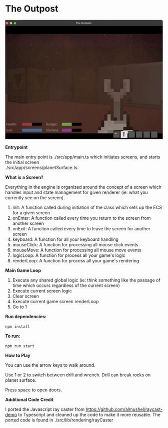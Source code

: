 # The Outpost


![Screenshot](https://github.com/alexayers/offplanet/blob/main/images/screenshot.png?raw=true)

**Entrypoint**

The main entry point is ./src/app/main.ts which initiates screens, and starts the initial screen  
./src/app/screens/planetSurface.ts.

**What is a Screen?**

Everything in the engine is organized around the concept of a screen which handles input and state management for given renderer (ie: what you currently see on the screen). 

1. init: A function called during initiation of the class which sets up the ECS for a given screen
2. onEnter: A function called every time you return to the screen from another screen
3. onExit: A function called every time to leave the screen for another screen
4. keyboard: A function for all your keyboard handling
5. mouseClick: A function for processing all mouse click events
6. mouseMove: A function for processing all mouse move events
7. logicLoop: A function for process all your game's logic
8. renderLoop: A function for process all your game's rendering

**Main Game Loop**

1. Execute any shared global logic (ie: think something like the passage of time which occurs regardless of the current screen)
2. Execute current screen logic
3. Clear screen
4. Execute current game screen renderLoop
5. Go to 1

**Run dependencies:**

`npm install`

**To run:**

`npm run start`

**How to Play**

You can use the arrow keys to walk around. 

Use 1 or 2 to switch between drill and wrench. Drill can break rocks on planet surface.

Press space to open doors. 

**Additional Code Credit**

I ported the Javascript ray caster from https://github.com/almushel/raycast-demo to Typescript and cleaned up the code to make it more reusable. The ported code is found in ./src/lib/rendering/rayCaster 
